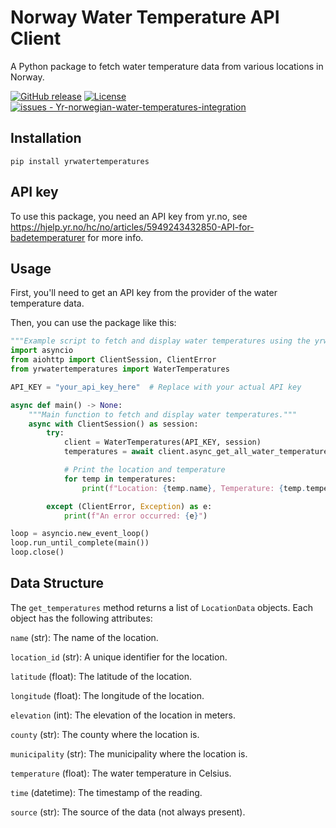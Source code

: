 # Norway Water Temperature API Client
A Python package to fetch water temperature data from various locations in Norway.

[![GitHub release](https://img.shields.io/github/release/jornpe/yr-norwegian-water-temperatures?include_prereleases=&sort=semver&color=blue)](https://github.com/jornpe/Yr-norwegian-water-temperatures-integration/releases/)
[![License](https://img.shields.io/badge/License-MIT-blue)](#license)
[![issues - Yr-norwegian-water-temperatures-integration](https://img.shields.io/github/issues/jornpe/yr-norwegian-water-temperatures)](https://github.com/jornpe/Yr-norwegian-water-temperatures-integration/issues)

## Installation
```
pip install yrwatertemperatures
```

## API key
To use this package, you need an API key from yr.no, see https://hjelp.yr.no/hc/no/articles/5949243432850-API-for-badetemperaturer for more info. 

## Usage
First, you'll need to get an API key from the provider of the water temperature data.

Then, you can use the package like this:

```python
"""Example script to fetch and display water temperatures using the yrwatertemperatures package."""
import asyncio
from aiohttp import ClientSession, ClientError
from yrwatertemperatures import WaterTemperatures

API_KEY = "your_api_key_here"  # Replace with your actual API key

async def main() -> None:
    """Main function to fetch and display water temperatures."""
    async with ClientSession() as session:
        try:
            client = WaterTemperatures(API_KEY, session)
            temperatures = await client.async_get_all_water_temperatures()

            # Print the location and temperature
            for temp in temperatures:
                print(f"Location: {temp.name}, Temperature: {temp.temperature}°C")

        except (ClientError, Exception) as e:
            print(f"An error occurred: {e}")

loop = asyncio.new_event_loop()
loop.run_until_complete(main())
loop.close()
```

## Data Structure
The `get_temperatures` method returns a list of `LocationData` objects. Each object has the following attributes:

`name` (str): The name of the location.

`location_id` (str): A unique identifier for the location.

`latitude` (float): The latitude of the location.

`longitude` (float): The longitude of the location.

`elevation` (int): The elevation of the location in meters.

`county` (str): The county where the location is.

`municipality` (str): The municipality where the location is.

`temperature` (float): The water temperature in Celsius.

`time` (datetime): The timestamp of the reading.

`source` (str): The source of the data (not always present).